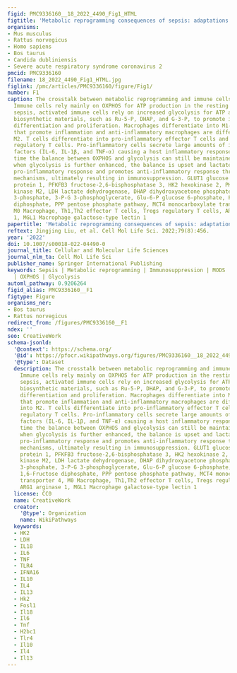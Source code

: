```yaml
---
figid: PMC9336160__18_2022_4490_Fig1_HTML
figtitle: 'Metabolic reprogramming consequences of sepsis: adaptations and contradictions'
organisms:
- Mus musculus
- Rattus norvegicus
- Homo sapiens
- Bos taurus
- Candida dubliniensis
- Severe acute respiratory syndrome coronavirus 2
pmcid: PMC9336160
filename: 18_2022_4490_Fig1_HTML.jpg
figlink: /pmc/articles/PMC9336160/figure/Fig1/
number: F1
caption: The crosstalk between metabolic reprogramming and immune cells activities.
  Immune cells rely mainly on OXPHOS for ATP production in the resting state. During
  sepsis, activated immune cells rely on increased glycolysis for ATP and various
  biosynthetic materials, such as Ru-5-P, DHAP, and G-3-P, to promote immune cell
  differentiation and proliferation. Macrophages differentiate into M1-type macrophages
  that promote inflammation and anti-inflammatory macrophages are differentiated into
  M2. T cells differentiate into pro-inflammatory effector T cells and anti-inflammatory
  regulatory T cells. Pro-inflammatory cells secrete large amounts of inflammatory
  factors (IL-6, IL-1β, and TNF-α) causing a host inflammatory response, at which
  time the balance between OXPHOS and glycolysis can still be maintained. However,
  when glycolysis is further enhanced, the balance is upset and lactate suppresses
  pro-inflammatory response and promotes anti-inflammatory response through various
  mechanisms, ultimately resulting in immunosuppression. GLUT1 glucose transporter
  protein 1, PFKFB3 fructose-2,6-bisphosphatase 3, HK2 hexokinase 2, PKM2 pyruvate
  kinase M2, LDH lactate dehydrogenase, DHAP dihydroxyacetone phosphate, G-3-P glyceraldehyde
  3-phosphate, 3-P-G 3-phosphoglycerate, Glu-6-P glucose 6-phosphate, Fru-1,6-P 1,6-Fructose
  diphosphate, PPP pentose phosphate pathway, MCT4 monocarboxylate transporter 4,
  M0 Macrophage, Th1,Th2 effector T cells, Tregs regulatory T cells, ARG1 arginase
  1, MGL1 Macrophage galactose-type lectin 1
papertitle: 'Metabolic reprogramming consequences of sepsis: adaptations and contradictions.'
reftext: Jingjing Liu, et al. Cell Mol Life Sci. 2022;79(8):456.
year: '2022'
doi: 10.1007/s00018-022-04490-0
journal_title: Cellular and Molecular Life Sciences
journal_nlm_ta: Cell Mol Life Sci
publisher_name: Springer International Publishing
keywords: Sepsis | Metabolic reprogramming | Immunosuppression | MODS | Tolerance
  | OXPHOS | Glycolysis
automl_pathway: 0.9206264
figid_alias: PMC9336160__F1
figtype: Figure
organisms_ner:
- Bos taurus
- Rattus norvegicus
redirect_from: /figures/PMC9336160__F1
ndex: ''
seo: CreativeWork
schema-jsonld:
  '@context': https://schema.org/
  '@id': https://pfocr.wikipathways.org/figures/PMC9336160__18_2022_4490_Fig1_HTML.html
  '@type': Dataset
  description: The crosstalk between metabolic reprogramming and immune cells activities.
    Immune cells rely mainly on OXPHOS for ATP production in the resting state. During
    sepsis, activated immune cells rely on increased glycolysis for ATP and various
    biosynthetic materials, such as Ru-5-P, DHAP, and G-3-P, to promote immune cell
    differentiation and proliferation. Macrophages differentiate into M1-type macrophages
    that promote inflammation and anti-inflammatory macrophages are differentiated
    into M2. T cells differentiate into pro-inflammatory effector T cells and anti-inflammatory
    regulatory T cells. Pro-inflammatory cells secrete large amounts of inflammatory
    factors (IL-6, IL-1β, and TNF-α) causing a host inflammatory response, at which
    time the balance between OXPHOS and glycolysis can still be maintained. However,
    when glycolysis is further enhanced, the balance is upset and lactate suppresses
    pro-inflammatory response and promotes anti-inflammatory response through various
    mechanisms, ultimately resulting in immunosuppression. GLUT1 glucose transporter
    protein 1, PFKFB3 fructose-2,6-bisphosphatase 3, HK2 hexokinase 2, PKM2 pyruvate
    kinase M2, LDH lactate dehydrogenase, DHAP dihydroxyacetone phosphate, G-3-P glyceraldehyde
    3-phosphate, 3-P-G 3-phosphoglycerate, Glu-6-P glucose 6-phosphate, Fru-1,6-P
    1,6-Fructose diphosphate, PPP pentose phosphate pathway, MCT4 monocarboxylate
    transporter 4, M0 Macrophage, Th1,Th2 effector T cells, Tregs regulatory T cells,
    ARG1 arginase 1, MGL1 Macrophage galactose-type lectin 1
  license: CC0
  name: CreativeWork
  creator:
    '@type': Organization
    name: WikiPathways
  keywords:
  - HK2
  - LDH
  - IL18
  - IL6
  - TNF
  - TLR4
  - IFNA16
  - IL10
  - IL4
  - IL13
  - Hk2
  - Fosl1
  - Il18
  - Il6
  - Tnf
  - H2bc1
  - Tlr4
  - Il10
  - Il4
  - Il13
---
```

